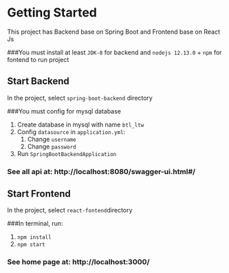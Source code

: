 # Getting Started 

This project has Backend base on Spring Boot and Frontend base on React Js

###You must install at least `JDK-8` for backend and `nodejs 12.13.0` + `npm` for fontend to run project

## Start Backend

In the project, select `spring-boot-backend` directory

###You must config for mysql database
    
1. Create database in mysql with name `btl_ltw`
2. Config `datasource` in `application.yml`:
   1. Change `username`
   2. Change `password`
3. Run `SpringBootBackendApplication`

### See all api at: http://localhost:8080/swagger-ui.html#/

## Start Frontend
In the project, select `react-fontend`directory

###In terminal, run:

1. `npm install`
2. `npm start`

### See home page at: http://localhost:3000/
